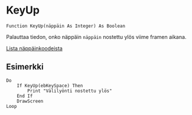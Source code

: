 <!--input-->
KeyUp
=====

```eppabasic
Function KeyUp(näppäin As Integer) As Boolean
```

Palauttaa tiedon, onko näppäin `näppäin` nostettu ylös viime framen aikana.

[Lista näppäinkoodeista](manual:keycodes)

Esimerkki
---------
```eppabasic
Do
    If KeyUp(ebKeySpace) Then
        Print "Välilyönti nostettu ylös"
    End If
    DrawScreen
Loop
```
